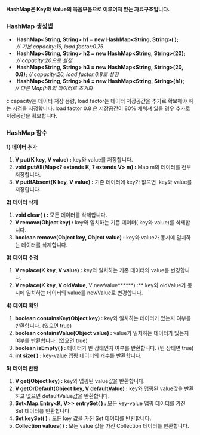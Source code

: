 #### **HashMap은 Key와 Value의 묶음모음으로 이루어져 있는 자료구조입니다.**

### **HashMap 생성법**               

-    **HashMap<String, String\> h1 = new HashMap<String, String\>( );**         _// 기본 capacity:16, load factor:0.75_
-    **HashMap<String, String\> h2 = new HashMap<String, String\>(20);**       _// capacity:20으로 설정_
-    **HashMap<String, String\> h3 = new HashMap<String, String\>(20, 0.8);** _// capacity:20, load factor:0.8로 설정_
-    **HashMap<String, String\> h4 = new HashMap<String, String\>(h1);**      _// 다른 Map(h1)의 데이터로 초기화_

c capacity는 데이터 저장 용량, load factor는 데이터 저장공간을 추가로 확보해야 하는 시점을 지정합니다. load factor 0.8 은 저장공간이 80% 채워져 있을 경우 추가로 저장공간을 확보합니다. 

### **HashMap 함수**                         

**1) 데이터 추가**

1.  **V put(K key, V value) :** key와 value를 저장합니다. 
2.  **void putAll(Map<? extends K, ? extends V> m) :** Map m의 데이터를 전부 저장합니다.
3.  **V putIfAbsent(K key, V value) :** 기존 데이터에 key가 없으면  key와 value를 저장합니다. 

**2) 데이터 삭제**

1.  **void clear( ) :** 모든 데이터를 삭제합니다. 
2.  **V remove(Object key) :** key와 일치하는 기존 데이터( key와 value)를 삭제합니다. 
3.  **boolean remove(Object key, Object value) :** key와 value가 동시에 일치하는 데이터를 삭제합니다. 

**3) 데이터 수정**

1.  **V replace(**K key, V value**) :** key와 일치하는 기존 데이터의 value를 변경합니다. 
2.  **V replace(**K key, V oldValue****, V newValue******) :** key와 oldValue가 동시에 일치하는 데이터의 value를 newValue로 변경합니다. 

**4) 데이터 확인**

1.  **boolean containsKey(Object key) :** key와 일치하는 데이터가 있는지 여부를 반환합니다. (있으면 true)
2.  **boolean containsValue(Object value) :** value가 일치하는 데이터가 있는지 여부를 반환합니다. (있으면 true)
3.  **boolean isEmpty( ) :** 데이터가 빈 상태인지 여부를 반환합니다. (빈 상태면 true)
4.  **int size( ) :** key-value 맵핑 데이터의 개수를 반환합니다. 

**5) 데이터 반환**

1.  **V get(Object **key**) :** key와 맵핑된 value값을 반환합니다. 
2.  **V getOrDefault(Object **key, V defaultValue**) :** key와 맵핑된 value값을 반환하고 없으면 defaultValue값을 반환합니다.
3.  **Set<Map.Entry<K, V>> entrySet( ) :** 모든 key-value 맵핑 데이터를 가진 Set 데이터를 반환합니다. 
4.  **Set<K> keySet( ) :** 모든 key 값을 가진 Set 데이터를 반환합니다. 
5.  **Collection<V> values( ) :** 모든 value 값을 가진 Collection 데이터를 반환합니다.
